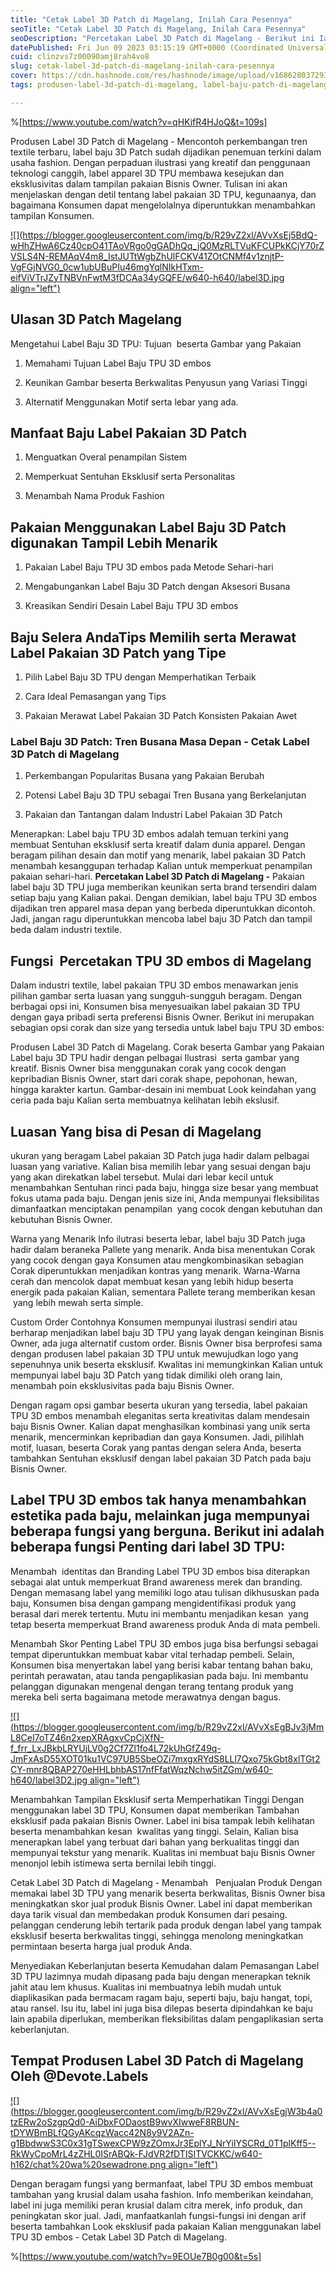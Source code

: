 ```yaml
---
title: "Cetak Label 3D Patch di Magelang, Inilah Cara Pesennya"
seoTitle: "Cetak Label 3D Patch di Magelang, Inilah Cara Pesennya"
seoDescription: "Percetakan Label 3D Patch di Magelang - Berikut ini Ialah Review dengan informatif yang kami Ulas tentang Jasa Percetakan Label 3D Patch di Magelang"
datePublished: Fri Jun 09 2023 03:15:19 GMT+0000 (Coordinated Universal Time)
cuid: clinzvs7z00090amj8rah4vo8
slug: cetak-label-3d-patch-di-magelang-inilah-cara-pesennya
cover: https://cdn.hashnode.com/res/hashnode/image/upload/v1686280372934/4d1c2ac2-c68c-4034-963a-e62fd0dd5f61.jpeg
tags: produsen-label-3d-patch-di-magelang, label-baju-patch-di-magelang, label-baju-jersey-magelang

---
```


%[https://www.youtube.com/watch?v=qHKifR4HJoQ&t=109s] 

Produsen Label 3D Patch di Magelang - Mencontoh perkembangan tren textile terbaru, label baju 3D Patch sudah dijadikan penemuan terkini dalam usaha fashion. Dengan perpaduan ilustrasi yang kreatif dan penggunaan teknologi canggih, label apparel 3D TPU membawa kesejukan dan eksklusivitas dalam tampilan pakaian Bisnis Owner. Tulisan ini akan menjelaskan dengan detil tentang label pakaian 3D TPU, kegunaanya, dan bagaimana Konsumen dapat mengelolalnya diperuntukkan menambahkan tampilan Konsumen.

[![](https://blogger.googleusercontent.com/img/b/R29vZ2xl/AVvXsEj5BdQ-wHhZHwA6Cz40cpO41TAoVRgo0gGADhQq_jQ0MzRLTVuKFCUPkKCjY70rZVSLS4N-REMAqV4m8_IstJUTtWgbZhUlFCKV41ZOtCNMf4v1znjtP-VgFGjNVG0_0cw1ubUBuPIu46mgYqlNIkHTxm-eifViVTrJZyTNBVnFwtM3fDCAa34yGQFE/w640-h640/label3D.jpg align="left")](https://blogger.googleusercontent.com/img/b/R29vZ2xl/AVvXsEj5BdQ-wHhZHwA6Cz40cpO41TAoVRgo0gGADhQq_jQ0MzRLTVuKFCUPkKCjY70rZVSLS4N-REMAqV4m8_IstJUTtWgbZhUlFCKV41ZOtCNMf4v1znjtP-VgFGjNVG0_0cw1ubUBuPIu46mgYqlNIkHTxm-eifViVTrJZyTNBVnFwtM3fDCAa34yGQFE/s900/label3D.jpg)

## Ulasan 3D Patch Magelang

Mengetahui Label Baju 3D TPU: Tujuan  beserta Gambar yang Pakaian

1. Memahami Tujuan Label Baju TPU 3D embos
    
2. Keunikan Gambar beserta Berkwalitas Penyusun yang Variasi Tinggi
    
3. Alternatif Menggunakan Motif serta lebar yang ada.
    

## Manfaat Baju Label Pakaian 3D Patch

1. Menguatkan Overal penampilan Sistem
    
2. Memperkuat Sentuhan Eksklusif serta Personalitas
    
3. Menambah Nama Produk Fashion
    

## Pakaian Menggunakan Label Baju 3D Patch digunakan Tampil Lebih Menarik

1. Pakaian Label Baju TPU 3D embos pada Metode Sehari-hari
    
2. Mengabungankan Label Baju 3D Patch dengan Aksesori Busana
    
3. Kreasikan Sendiri Desain Label Baju TPU 3D embos
    

## Baju Selera AndaTips Memilih serta Merawat Label Pakaian 3D Patch yang Tipe

1. Pilih Label Baju 3D TPU dengan Memperhatikan Terbaik
    
2. Cara Ideal Pemasangan yang Tips
    
3. Pakaian Merawat Label Pakaian 3D Patch Konsisten Pakaian Awet
    

### Label Baju 3D Patch: Tren Busana Masa Depan - Cetak Label 3D Patch di Magelang

1. Perkembangan Popularitas Busana yang Pakaian Berubah
    
2. Potensi Label Baju 3D TPU sebagai Tren Busana yang Berkelanjutan
    
3. Pakaian dan Tantangan dalam Industri Label Pakaian 3D Patch
    

Menerapkan: Label baju TPU 3D embos adalah temuan terkini yang membuat Sentuhan eksklusif serta kreatif dalam dunia apparel. Dengan beragam pilihan desain dan motif yang menarik, label pakaian 3D Patch menambah kesanggupan terhadap Kalian untuk memperkuat penampilan pakaian sehari-hari. **Percetakan Label 3D Patch di Magelang -** Pakaian label baju 3D TPU juga memberikan keunikan serta brand tersendiri dalam setiap baju yang Kalian pakai. Dengan demikian, label baju TPU 3D embos dijadikan tren apparel masa depan yang berbeda diperuntukkan dicontoh. Jadi, jangan ragu diperuntukkan mencoba label baju 3D Patch dan tampil beda dalam industri textile.

## Fungsi  Percetakan TPU 3D embos di Magelang

Dalam industri textile, label pakaian TPU 3D embos menawarkan jenis pilihan gambar serta luasan yang sungguh-sungguh beragam. Dengan berbagai opsi ini, Konsumen bisa menyesuaikan label pakaian 3D TPU dengan gaya pribadi serta preferensi Bisnis Owner. Berikut ini merupakan sebagian opsi corak dan size yang tersedia untuk label baju TPU 3D embos:

Produsen Label 3D Patch di Magelang. Corak beserta Gambar yang Pakaian Label baju 3D TPU hadir dengan pelbagai Ilustrasi  serta gambar yang kreatif. Bisnis Owner bisa menggunakan corak yang cocok dengan kepribadian Bisnis Owner, start dari corak shape, pepohonan, hewan, hingga karakter kartun. Gambar-desain ini membuat Look keindahan yang ceria pada baju Kalian serta membuatnya kelihatan lebih ekslusif.

## Luasan Yang bisa di Pesan di Magelang

ukuran yang beragam Label pakaian 3D Patch juga hadir dalam pelbagai luasan yang variative. Kalian bisa memilih lebar yang sesuai dengan baju yang akan direkatkan label tersebut. Mulai dari lebar kecil untuk menambahkan Sentuhan rinci pada baju, hingga size besar yang membuat fokus utama pada baju. Dengan jenis size ini, Anda mempunyai fleksibilitas dimanfaatkan menciptakan penampilan  yang cocok dengan kebutuhan dan kebutuhan Bisnis Owner.

Warna yang Menarik Info ilutrasi beserta lebar, label baju 3D Patch juga hadir dalam beraneka Pallete yang menarik. Anda bisa menentukan Corak yang cocok dengan gaya Konsumen atau mengkombinasikan sebagian Corak diperuntukkan menjadikan kontras yang menarik. Warna-Warna cerah dan mencolok dapat membuat kesan yang lebih hidup beserta energik pada pakaian Kalian, sementara Pallete terang memberikan kesan  yang lebih mewah serta simple.

Custom Order Contohnya Konsumen mempunyai ilustrasi sendiri atau berharap menjadikan label baju 3D TPU yang layak dengan keinginan Bisnis Owner, ada juga alternatif custom order. Bisnis Owner bisa berprofesi sama dengan produsen label pakaian 3D TPU untuk mewujudkan logo yang sepenuhnya unik beserta eksklusif. Kwalitas ini memungkinkan Kalian untuk mempunyai label baju 3D Patch yang tidak dimiliki oleh orang lain, menambah poin eksklusivitas pada baju Bisnis Owner.

Dengan ragam opsi gambar beserta ukuran yang tersedia, label pakaian TPU 3D embos menambah eleganitas serta kreativitas dalam mendesain baju Bisnis Owner. Kalian dapat menghasilkan kombinasi yang unik serta menarik, mencerminkan kepribadian dan gaya Konsumen. Jadi, pilihlah motif, luasan, beserta Corak yang pantas dengan selera Anda, beserta tambahkan Sentuhan eksklusif dengan label pakaian 3D Patch pada baju Bisnis Owner.

## Label TPU 3D embos tak hanya menambahkan estetika pada baju, melainkan juga mempunyai beberapa fungsi yang berguna. Berikut ini adalah beberapa fungsi Penting dari label 3D TPU:

Menambah  identitas dan Branding Label TPU 3D embos bisa diterapkan sebagai alat untuk memperkuat Brand awareness merek dan branding. Dengan memasang label yang memiliki logo atau tulisan dikhususkan pada baju, Konsumen bisa dengan gampang mengidentifikasi produk yang berasal dari merek tertentu. Mutu ini membantu menjadikan kesan  yang tetap beserta memperkuat Brand awareness produk Anda di mata pembeli.

Menambah Skor Penting Label TPU 3D embos juga bisa berfungsi sebagai tempat diperuntukkan membuat kabar vital terhadap pembeli. Selain, Konsumen bisa menyertakan label yang berisi kabar tentang bahan baku, perintah perawatan, atau tanda pengaplikasian pada baju. Ini membantu pelanggan digunakan mengenal dengan terang tentang produk yang mereka beli serta bagaimana metode merawatnya dengan bagus.

[![](https://blogger.googleusercontent.com/img/b/R29vZ2xl/AVvXsEgBJv3jMmL8CeI7oTZ46n2xepXRAgxvCpCjXfN-f_frr_LxJBkbLRYUjLV0g2Cf7Zl1fo4L72kUhGfZ49q-JmFxAsD55XOT01ku1VC97UB5SbeOZi7mxgxRYdS8LLl7Qxo75kGbt8xlTGt2CY-mnr8QBAP270eHHLbhbAS17nfFfatWqzNchw5itZGm/w640-h640/label3D2.jpg align="left")](https://blogger.googleusercontent.com/img/b/R29vZ2xl/AVvXsEgBJv3jMmL8CeI7oTZ46n2xepXRAgxvCpCjXfN-f_frr_LxJBkbLRYUjLV0g2Cf7Zl1fo4L72kUhGfZ49q-JmFxAsD55XOT01ku1VC97UB5SbeOZi7mxgxRYdS8LLl7Qxo75kGbt8xlTGt2CY-mnr8QBAP270eHHLbhbAS17nfFfatWqzNchw5itZGm/s900/label3D2.jpg)

Menambahkan Tampilan Eksklusif serta Memperhatikan Tinggi Dengan menggunakan label 3D TPU, Konsumen dapat memberikan Tambahan eksklusif pada pakaian Bisnis Owner. Label ini bisa tampak lebih kelihatan beserta menambahkan kesan  kwalitas yang tinggi. Selain, Kalian bisa menerapkan label yang terbuat dari bahan yang berkualitas tinggi dan mempunyai tekstur yang menarik. Kualitas ini membuat baju Bisnis Owner menonjol lebih istimewa serta bernilai lebih tinggi.

Cetak Label 3D Patch di Magelang - Menambah   Penjualan Produk Dengan memakai label 3D TPU yang menarik beserta berkwalitas, Bisnis Owner bisa meningkatkan skor jual produk Bisnis Owner. Label ini dapat memberikan daya tarik visual dan membedakan produk Konsumen dari pesaing. pelanggan cenderung lebih tertarik pada produk dengan label yang tampak eksklusif beserta berkwalitas tinggi, sehingga menolong meningkatkan permintaan beserta harga jual produk Anda.

Menyediakan Keberlanjutan beserta Kemudahan dalam Pemasangan Label 3D TPU lazimnya mudah dipasang pada baju dengan menerapkan teknik jahit atau lem khusus. Kualitas ini membuatnya lebih mudah untuk diaplikasikan pada bermacam ragam baju, seperti baju, baju hangat, topi, atau ransel. Isu itu, label ini juga bisa dilepas beserta dipindahkan ke baju lain apabila diperlukan, memberikan fleksibilitas dalam pengaplikasian serta keberlanjutan.

## Tempat Produsen Label 3D Patch di Magelang Oleh @Devote.Labels

[![](https://blogger.googleusercontent.com/img/b/R29vZ2xl/AVvXsEgjW3b4a0tzERw2oSzgpQd0-AiDbxFODaostB9wvXIwweF8RBUN-tDYWBmBLfQGyAKcqzWacc42N8y9V2AZn-g1BbdwwS3C0x31gTSwexCPW9zZOmxJr3EplYJ_NrYiIYSCRd_0T1plKff5--RkWyCpoMrL4zZHL0ISrABQk-FJdVR2fDTISITVCKKC/w640-h162/chat%20wa%20sewadrone.png align="left")](https://wa.me/+6287838865004?text=Permisi%2C%20kak%20mau%20nanya%20tentang%20label%2C%20dapat%20informasi%20dari%20devotelabels.web.id)

Dengan beragam fungsi yang bermanfaat, label TPU 3D embos membuat tambahan yang krusial dalam usaha fashion. Info memberikan keindahan, label ini juga memiliki peran krusial dalam citra merek, info produk, dan peningkatan skor jual. Jadi, manfaatkanlah fungsi-fungsi ini dengan arif beserta tambahkan Look eksklusif pada pakaian Kalian menggunakan label TPU 3D embos - Cetak Label 3D Patch di Magelang.

%[https://www.youtube.com/watch?v=9EOUe7B0g00&t=5s]